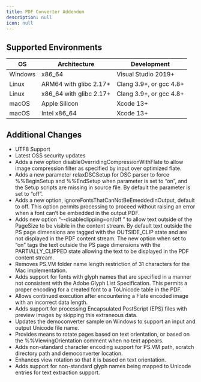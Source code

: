 ```yaml
---
title: PDF Converter Addendum
description: null
icon: null
---
```


## Supported Environments

| **OS**  | **Architecture**         | **Development**         |
| ------- | ------------------------ | ----------------------- |
| Windows | x86\_64                  | Visual Studio 2019+     |
| Linux   | ARM64 with glibc 2.17+   | Clang 3.9+, or gcc 4.8+ |
| Linux   | x86\_64 with glibc 2.17+ | Clang 3.9+, or gcc 4.8+ |
| macOS   | Apple Silicon            | Xcode 13+               |
| macOS   | Intel x86\_64            | Xcode 13+               |

## **Additional Changes**

- UTF8 Support
- Latest OSS security updates
- Adds a new option disableOverridingCompressionWithFlate to allow image compression filter as specified by input over optimized flate.
- Adds a new parameter relaxDSCSetup for DSC parser to force %%BeginSetup and %%EndSetup when parameter is set to “on”, and the Setup scripts are missing in source file. By default the parameter is set to “off”.
- Adds a new option, ignoreFontsThatCanNotBeEmeddedInOutput, default to off. This option permits processing to proceed without raising an error when a font can’t be embedded in the output PDF.
- Adds new option “--disableclipping=on/off ” to allow text outside of the PageSize to be visible in the content stream. By default text outside the PS page dimensions are tagged with the OUTSIDE\_CLIP state and are not displayed in the PDF content stream. The new option when set to “on” tags the text outside the PS page dimensions with the PARTIALLY\_CLIPPED state allowing the text to be displayed in the PDF content stream.
- Removes PS.VM folder name length restriction of 31 characters for the Mac implementation.
- Adds support for fonts with glyph names that are specified in a manner not consistent with the Adobe Glyph List Specification. This permits a proper encoding for a created font to a ToUnicode table in the PDF.
- Allows continued execution after encountering a Flate encoded image with an incorrect data length.
- Adds support for processing Encapsulated PostScript (EPS) files with preview images by skipping this extraneous data.
- Updates the democonverter sample on Windows to support an input and output Unicode file name.
- Provides means to rotate pages based on text orientation, or based on the %%ViewingOrientation comment when no text appears.
- Adds non-standard character encoding support for PS.VM path, scratch directory path and democonverter location.
- Enhances view rotation so that it is based on text orientation.
- Adds support for non-standard glyph names being mapped to Unicode entries for text extraction support.
